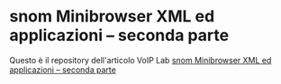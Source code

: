 snom Minibrowser XML ed applicazioni – seconda parte
====================================================

Questo è il repository dell'articolo VoIP Lab [snom Minibrowser XML ed applicazioni – seconda parte](http://www.snomchannel.it/index.php/snom-minibrowser-xml-ed-applicazioni-seconda-parte/)
